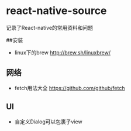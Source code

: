 # react-native-source
记录了React-native的常用资料和问题

##安装

- linux下的brew http://brew.sh/linuxbrew/

## 网络
- fetch用法大全 https://github.com/github/fetch

## UI
- 自定义Dialog可以包裹子view
